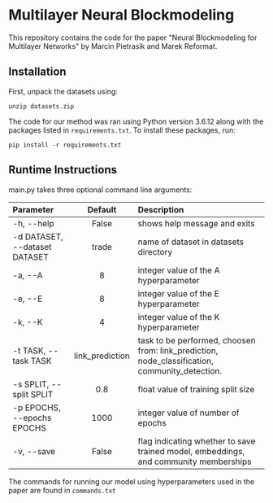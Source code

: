 # Multilayer Neural Blockmodeling

This repository contains the code for the paper "Neural Blockmodeling for Multilayer Networks" by Marcin Pietrasik and Marek Reformat.

## Installation

First, unpack the datasets using:

``unzip datasets.zip``

The code for our method was ran using Python version 3.6.12 along with the packages listed in ``requirements.txt``. To install these packages, run:

``pip install -r requirements.txt``

## Runtime Instructions

main.py takes three optional command line arguments:

| Parameter                 | Default       | Description   |	
| :------------------------ |:-------------:| :-------------|
| -h, --help 	      |	False |  shows help message and exits
| -d DATASET, --dataset DATASET          | trade          | name of dataset in datasets directory 
| -a, --A             | 8         | integer value of the A hyperparameter
| -e, --E             | 8         | integer value of the E hyperparameter
| -k, --K             | 4         | integer value of the K hyperparameter
| -t TASK, --task TASK | link_prediction | task to be performed, choosen from: link_prediction, node_classification, community_detection.
|-s SPLIT, --split SPLIT | 0.8 | float value of training split size 
| -p EPOCHS, --epochs EPOCHS | 1000 | integer value of number of epochs
|-v, --save | False | flag indicating whether to save trained model, embeddings, and community memberships

The commands for running our model using hyperparameters used in the paper are found in ``commands.txt``
